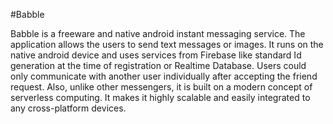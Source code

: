   #Babble
  
Babble is a freeware and native android instant messaging service. The application allows the users to send text messages or images. It runs on the native android device and uses services from Firebase like standard Id generation at the time of registration or Realtime Database. Users could only communicate with another user individually after accepting the friend request. Also, unlike other messengers, it is built on a modern concept of serverless computing. It makes it highly scalable and easily integrated to any cross-platform devices.
